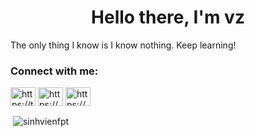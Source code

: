 <h1 align="center">Hello there, I'm vz</h1>

The only thing I know is I know nothing. Keep learning!

<h3 align="left">Connect with me:</h3>
<p align="left">
<a href="https://twitter.com/HoangVietN71441" target="blank"><img align="center" src="https://raw.githubusercontent.com/rahuldkjain/github-profile-readme-generator/master/src/images/icons/Social/twitter.svg" alt="https://twitter.com/hoangvietn71441" height="30" width="40" /></a>
<a href="https://www.linkedin.com/in/hoangziet" target="blank"><img align="center" src="https://raw.githubusercontent.com/rahuldkjain/github-profile-readme-generator/master/src/images/icons/Social/linked-in-alt.svg" alt="https://www.linkedin.com/in/hoangziet/" height="30" width="40" /></a>
<a href="https://fb.com/https://www.facebook.com/nghoangziet" target="blank"><img align="center" src="https://raw.githubusercontent.com/rahuldkjain/github-profile-readme-generator/master/src/images/icons/Social/facebook.svg" alt="https://www.facebook.com/nghoangziet" height="30" width="40" /></a>
</p>

<p>&nbsp;<img align="center" src="https://github-readme-stats.vercel.app/api?username=sinhvienfpt&show_icons=true&locale=en" alt="sinhvienfpt" /></p>
